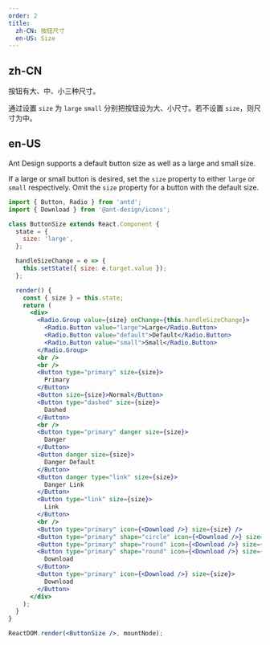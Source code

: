 ```yaml
---
order: 2
title:
  zh-CN: 按钮尺寸
  en-US: Size
---
```


## zh-CN

按钮有大、中、小三种尺寸。

通过设置 `size` 为 `large` `small` 分别把按钮设为大、小尺寸。若不设置 `size`，则尺寸为中。

## en-US

Ant Design supports a default button size as well as a large and small size.

If a large or small button is desired, set the `size` property to either `large` or `small` respectively. Omit the `size` property for a button with the default size.

```jsx
import { Button, Radio } from 'antd';
import { Download } from '@ant-design/icons';

class ButtonSize extends React.Component {
  state = {
    size: 'large',
  };

  handleSizeChange = e => {
    this.setState({ size: e.target.value });
  };

  render() {
    const { size } = this.state;
    return (
      <div>
        <Radio.Group value={size} onChange={this.handleSizeChange}>
          <Radio.Button value="large">Large</Radio.Button>
          <Radio.Button value="default">Default</Radio.Button>
          <Radio.Button value="small">Small</Radio.Button>
        </Radio.Group>
        <br />
        <br />
        <Button type="primary" size={size}>
          Primary
        </Button>
        <Button size={size}>Normal</Button>
        <Button type="dashed" size={size}>
          Dashed
        </Button>
        <br />
        <Button type="primary" danger size={size}>
          Danger
        </Button>
        <Button danger size={size}>
          Danger Default
        </Button>
        <Button danger type="link" size={size}>
          Danger Link
        </Button>
        <Button type="link" size={size}>
          Link
        </Button>
        <br />
        <Button type="primary" icon={<Download />} size={size} />
        <Button type="primary" shape="circle" icon={<Download />} size={size} />
        <Button type="primary" shape="round" icon={<Download />} size={size} />
        <Button type="primary" shape="round" icon={<Download />} size={size}>
          Download
        </Button>
        <Button type="primary" icon={<Download />} size={size}>
          Download
        </Button>
      </div>
    );
  }
}

ReactDOM.render(<ButtonSize />, mountNode);
```
